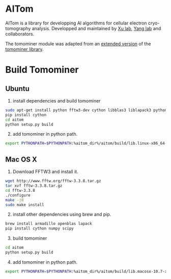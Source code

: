 # AITom

AITom is a library for developping AI algorithms for cellular electron cryo-tomography analysis. Developped and maintained by [Xu lab](https://cs.cmu.edu/~mxu1), [Yang lab](http://www.lcecb.org/index.html) and collaborators. 

The tomominer module was adapted from an [extended version](http://web.cmb.usc.edu/people/alber/Software/mpp/) of the [tomominer library](https://github.com/alberlab/tomominer).

# Build Tomominer
## Ubuntu

1. install dependencies and build tomominer
```bash
sudo apt-get install python fftw3-dev cython libblas3 liblapack3 python-numpy python-scipy libarmadillo-dev python-sklearn
pip install cython
cd aitom
python setup.py build
```

2. add tomominer in python path.

```bash
export PYTHONPATH=$PYTHONPATH:%aitom_dir%/aitom/build/lib.linux-x86_64-2.7/
```

## Mac OS X

1. Download FFTW3 and install it.

```bash
wget http://www.fftw.org/fftw-3.3.8.tar.gz
tar xvf fftw-3.3.8.tar.gz
cd fftw-3.3.8
./configure
make -j8
sudo make install
```

2. install other dependencies using brew and pip.
```bash
brew install armadillo openblas lapack
pip install cython numpy scipy
```

3. build tomominer

```bash
cd aitom
python setup.py build
```

4. add tomominer in python path.

```bash
export PYTHONPATH=$PYTHONPATH:%aitom_dir%/aitom/build/lib.macosx-10.7-x86_64-2.7/
```


